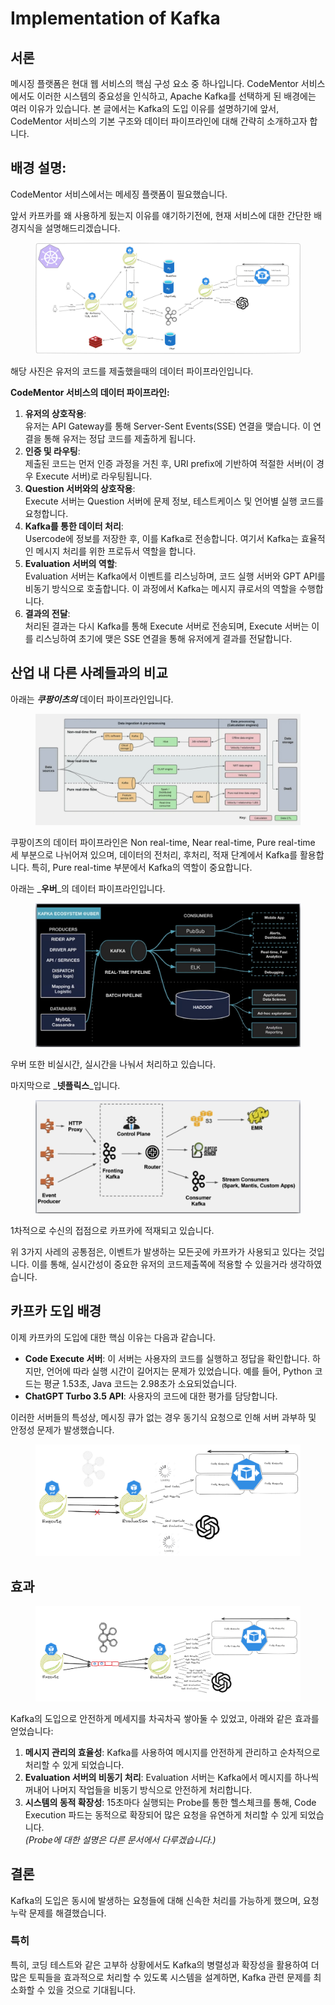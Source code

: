 # Implementation of Kafka

## 서론

메시징 플랫폼은 현대 웹 서비스의 핵심 구성 요소 중 하나입니다. CodeMentor 서비스에서도 이러한 시스템의 중요성을 인식하고, Apache Kafka를 선택하게 된 배경에는 여러 이유가 있습니다. 본 글에서는 Kafka의 도입 이유를 설명하기에 앞서, CodeMentor 서비스의 기본 구조와 데이터 파이프라인에 대해 간략히 소개하고자 합니다.



## 배경 설명:

CodeMentor 서비스에서는 메세징 플랫폼이 필요했습니다.

앞서 카프카를 왜 사용하게 됬는지 이유를 얘기하기전에, 현재 서비스에 대한 간단한 배경지식을 설명해드리겠습니다.



<figure><img src="../../.gitbook/assets/image (49).png" alt=""><figcaption></figcaption></figure>



해당 사진은 유저의 코드를 제출했을때의 데이터 파이프라인입니다.

**CodeMentor 서비스의 데이터 파이프라인:**

1. **유저의 상호작용**: \
   유저는 API Gateway를 통해 Server-Sent Events(SSE) 연결을 맺습니다. 이 연결을 통해 유저는 정답 코드를 제출하게 됩니다.
2. **인증 및 라우팅**: \
   제출된 코드는 먼저 인증 과정을 거친 후, URI prefix에 기반하여 적절한 서버(이 경우 Execute 서버)로 라우팅됩니다.
3. **Question 서버와의 상호작용**:\
   Execute 서버는 Question 서버에 문제 정보, 테스트케이스 및 언어별 실행 코드를 요청합니다.
4. **Kafka를 통한 데이터 처리**: \
   Usercode에 정보를 저장한 후, 이를 Kafka로 전송합니다. 여기서 Kafka는 효율적인 메시지 처리를 위한 프로듀서 역할을 합니다.
5. **Evaluation 서버의 역할**: \
   Evaluation 서버는 Kafka에서 이벤트를 리스닝하며, 코드 실행 서버와 GPT API를 비동기 방식으로 호출합니다. 이 과정에서 Kafka는 메시지 큐로서의 역할을 수행합니다.
6. **결과의 전달**: \
   처리된 결과는 다시 Kafka를 통해 Execute 서버로 전송되며, Execute 서버는 이를 리스닝하여 초기에 맺은 SSE 연결을 통해 유저에게 결과를 전달합니다.



## **산업 내 다른 사례들과의 비교**

아래는 _**쿠팡이츠의**_ 데이터 파이프라인입니다.

<figure><img src="../../.gitbook/assets/image (53).png" alt=""><figcaption></figcaption></figure>

쿠팡이츠의 데이터 파이프라인은 Non real-time, Near real-time, Pure real-time 세 부분으로 나뉘어져 있으며, 데이터의 전처리, 후처리, 적재 단계에서 Kafka를 활용합니다. 특히, Pure real-time 부분에서 Kafka의 역할이 중요합니다.



아래는 _**우버**_의 데이터 파이프라인입니다.

<figure><img src="../../.gitbook/assets/image (55).png" alt=""><figcaption></figcaption></figure>

우버 또한 비실시간, 실시간을 나눠서 처리하고 있습니다.



마지막으로 _**넷플릭스**_입니다.

<figure><img src="../../.gitbook/assets/image (56).png" alt=""><figcaption></figcaption></figure>

1차적으로 수신의 접점으로 카프카에 적재되고 있습니다.



위 3가지 사레의 공통점은, 이벤트가 발생하는 모든곳에 카프카가 사용되고 있다는 것입니다. 이를 통해, 실시간성이 중요한 유저의 코드제출쪽에 적용할 수 있을거라 생각하였습니다.



## 카프카 도입 배경

이제 카프카의 도입에 대한 핵심 이유는 다음과 같습니다.

* **Code Execute 서버**: 이 서버는 사용자의 코드를 실행하고 정답을 확인합니다. 하지만, 언어에 따라 실행 시간이 길어지는 문제가 있었습니다. 예를 들어, Python 코드는 평균 1.53초, Java 코드는 2.98초가 소요되었습니다.
* **ChatGPT Turbo 3.5 API**: 사용자의 코드에 대한 평가를 담당합니다.

이러한 서버들의 특성상, 메시징 큐가 없는 경우 동기식 요청으로 인해 서버 과부하 및 안정성 문제가 발생했습니다.

<figure><img src="../../.gitbook/assets/image (51).png" alt=""><figcaption></figcaption></figure>

##

## 효과

<figure><img src="../../.gitbook/assets/image (52).png" alt=""><figcaption></figcaption></figure>

Kafka의 도입으로 안전하게 메세지를 차곡차곡 쌓아둘 수 있었고, 아래와 같은 효과를 얻었습니다:

1. **메시지 관리의 효율성**: Kafka를 사용하여 메시지를 안전하게 관리하고 순차적으로 처리할 수 있게 되었습니다.
2. **Evaluation 서버의 비동기 처리**: Evaluation 서버는 Kafka에서 메시지를 하나씩 꺼내어 나머지 작업들을 비동기 방식으로 안전하게 처리합니다.
3. **시스템의 동적 확장성**: 15초마다 실행되는 Probe를 통한 헬스체크를 통해, Code Execution 파드는 동적으로 확장되어 많은 요청을 유연하게 처리할 수 있게 되었습니다.\
   _(Probe에 대한 설명은 다른 문서에서 다루겠습니다.)_



## 결론

Kafka의 도입은 동시에 발생하는 요청들에 대해 신속한 처리를 가능하게 했으며, 요청 누락 문제를 해결했습니다.

### 특히

특히, 코딩 테스트와 같은 고부하 상황에서도 Kafka의 병렬성과 확장성을 활용하여 더 많은 토픽들을 효과적으로 처리할 수 있도록 시스템을 설계하면, Kafka 관련 문제를 최소화할 수 있을 것으로 기대됩니다.

